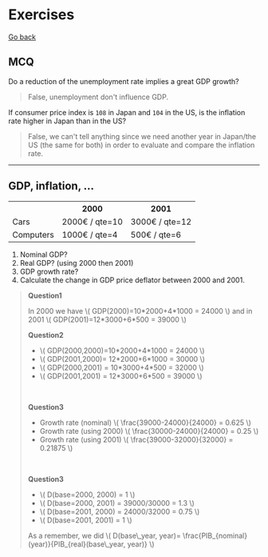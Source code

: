 # Exercises

[Go back](..)

## MCQ

Do a reduction of the unemployment rate implies a great
GDP growth?

<blockquote class="spoiler">
False, unemployment don't influence GDP.
</blockquote>

If consumer price index is ``108`` in Japan
and ``104`` in the US, is the inflation rate higher
in Japan than in the US?

<blockquote class="spoiler">
False, we can't tell anything since we need another year
in Japan/the US (the same for both) in order
to evaluate and compare the inflation rate.
</blockquote>

<hr class="sr">

## GDP, inflation, ...

<table class="table table-striped">
<tr>
<th></th>
<th>2000</th>
<th>2001</th>
</tr>
<tr>
<td>Cars</td>
<td>2000€ / qte=10</td>
<td>3000€ / qte=12</td>
</tr>
<tr>
<td>Computers</td>
<td>1000€ / qte=4</td>
<td>500€ / qte=6</td>
</tr>
</table>

1. Nominal GDP?
2. Real GDP? (using 2000 then 2001)
3. GDP growth rate?
4. Calculate the change in GDP price deflator
between 2000 and 2001.

<blockquote class="spoiler">
<p><b>Question1</b></p>
 In 2000 we have <span class="mathjax_process">
\( GDP(2000)=10*2000+4*1000 = 24000 \)</span> and 
in 2001
<span class="mathjax_process">
\( GDP(2001)=12*3000+6*500 = 39000 \)</span>
<br>
<p><b>Question2</b></p>
<ul>
   <li class="mathjax_process">
   \( GDP(2000,2000)=10*2000+4*1000 = 24000 \)</li>
   <li class="mathjax_process">
   \( GDP(2001,2000)= 12*2000+6*1000 = 30000 \)</li>
   <li class="mathjax_process">
   \( GDP(2000,2001) = 10*3000+4*500 = 32000 \)</li>
   <li class="mathjax_process">
   \( GDP(2001,2001) = 12*3000+6*500 = 39000 \)</li>   
</ul>
<br>
<p><b>Question3</b></p>
<ul>
   <li class="mathjax_process">
    Growth rate (nominal)
   \( \frac{39000-24000}{24000} = 0.625 \)</li>
    <li class="mathjax_process">
    Growth rate (using 2000)
   \( \frac{30000-24000}{24000} = 0.25 \)</li>
    <li class="mathjax_process">
    Growth rate (using 2001)
   \( \frac{39000-32000}{32000} = 0.21875 \)</li>
</ul>
<br>
<p><b>Question3</b></p>
<ul>
   <li class="mathjax_process">
    \( D(base=2000, 2000) = 1 \)</li>
   <li class="mathjax_process">
    \( D(base=2000, 2001) = 39000/30000 = 1.3 \)</li>
   <li class="mathjax_process">
    \( D(base=2001, 2000) = 24000/32000 = 0.75 \)</li>
   <li class="mathjax_process">
    \( D(base=2001, 2001) = 1 \)</li>
</ul>
As a remember, we did 
<span class="mathjax_process">\( D(base\_year, year)= 
\frac{PIB_{nominal}(year)}{PIB_{real}(base\_year, year)}
\)
</span>
</blockquote>